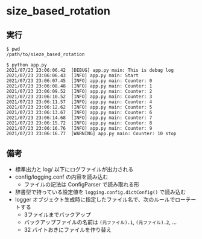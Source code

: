 # size_based_rotation

## 実行

```
$ pwd
/path/to/sieze_based_rotation

$ python app.py
2021/07/23 23:06:06.42  [DEBUG] app.py main: This is debug log
2021/07/23 23:06:06.43  [INFO] app.py main: Start
2021/07/23 23:06:07.45  [INFO] app.py main: Counter: 0
2021/07/23 23:06:08.48  [INFO] app.py main: Counter: 1
2021/07/23 23:06:09.52  [INFO] app.py main: Counter: 2
2021/07/23 23:06:10.52  [INFO] app.py main: Counter: 3
2021/07/23 23:06:11.57  [INFO] app.py main: Counter: 4
2021/07/23 23:06:12.62  [INFO] app.py main: Counter: 5
2021/07/23 23:06:13.67  [INFO] app.py main: Counter: 6
2021/07/23 23:06:14.68  [INFO] app.py main: Counter: 7
2021/07/23 23:06:15.72  [INFO] app.py main: Counter: 8
2021/07/23 23:06:16.76  [INFO] app.py main: Counter: 9
2021/07/23 23:06:16.77  [WARNING] app.py main: Counter: 10 stop
```

## 備考

* 標準出力と log/ 以下にログファイルが出力される
* config/logging.conf の内容を読み込む
    * ファイルの記法は ConfigParser で読み取れる形
* 辞書型で持っている設定値を `logging.config.dictConfig()` で読み込む
* logger オブジェクト生成時に指定したファイル名で、次のルールでローテートする
    * 3ファイルまでバックアップ
    * バックアップファイルの名前は `(元ファイル).1`, `(元ファイル).2`, ...
    * 32 バイトおきにファイルを作り替え
